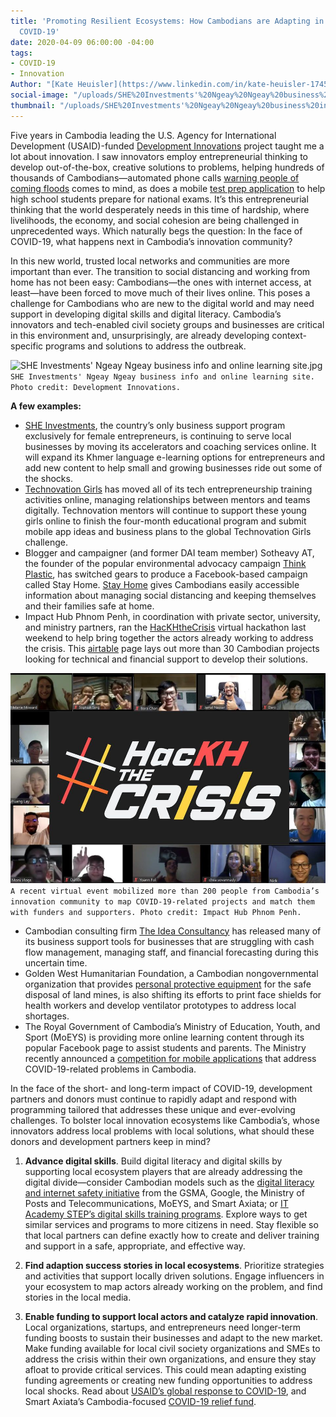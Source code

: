 ```yaml
---
title: 'Promoting Resilient Ecosystems: How Cambodians are Adapting in the Face of
  COVID-19'
date: 2020-04-09 06:00:00 -04:00
tags:
- COVID-19
- Innovation
Author: "[Kate Heuisler](https://www.linkedin.com/in/kate-heuisler-1745326/)"
social-image: "/uploads/SHE%20Investments'%20Ngeay%20Ngeay%20business%20info%20and%20online%20learning%20site.jpg"
thumbnail: "/uploads/SHE%20Investments'%20Ngeay%20Ngeay%20business%20info%20and%20online%20learning%20site.jpg"
---
```


Five years in Cambodia leading the U.S. Agency for International Development (USAID)-funded [Development Innovations](https://www.dai.com/our-work/projects/cambodia-development-innovations) project taught me a lot about innovation. I saw innovators employ entrepreneurial thinking to develop out-of-the-box, creative solutions to problems, helping hundreds of thousands of Cambodians—automated phone calls [warning people of coming floods](https://www.development-innovations.org/blog/the-tech-mermaid-alert/) comes to mind, as does a mobile [test prep application](https://www.edemy.org/#tesdopi) to help high school students prepare for national exams. It’s this entrepreneurial thinking that the world desperately needs in this time of hardship, where livelihoods, the economy, and social cohesion are being challenged in unprecedented ways. Which naturally begs the question: In the face of COVID-19, what happens next in Cambodia’s innovation community?

<!--more-->

In this new world, trusted local networks and communities are more important than ever. The transition to social distancing and working from home has not been easy: Cambodians—the ones with internet access, at least—have been forced to move much of their lives online. This poses a challenge for Cambodians who are new to the digital world and may need support in developing digital skills and digital literacy. Cambodia’s innovators and tech-enabled civil society groups and businesses are critical in this environment and, unsurprisingly, are already developing context-specific programs and solutions to address the outbreak.

![SHE Investments' Ngeay Ngeay business info and online learning site.jpg](/uploads/SHE%20Investments'%20Ngeay%20Ngeay%20business%20info%20and%20online%20learning%20site.jpg)`SHE Investments' Ngeay Ngeay business info and online learning site. Photo credit: Development Innovations.`

**A few examples:**

* [SHE Investments](https://www.sheinvestments.com/), the country’s only business support program exclusively for female entrepreneurs, is continuing to serve local businesses by moving its accelerators and coaching services online. It will expand its Khmer language e-learning options for entrepreneurs and add new content to help small and growing businesses ride out some of the shocks.
* [Technovation Girls](http://technovationcambodia.com/) has moved all of its tech entrepreneurship training activities online, managing relationships between mentors and teams digitally. Technovation mentors will continue to support these young girls online to finish the four-month educational program and submit mobile app ideas and business plans to the global Technovation Girls challenge.
* Blogger and campaigner (and former DAI team member) Sotheavy AT, the founder of the popular environmental advocacy campaign [Think Plastic](https://www.facebook.com/ThinkPlasticNow), has switched gears to produce a Facebook-based campaign called Stay Home. [Stay Home](https://www.facebook.com/stayhome11/) gives Cambodians easily accessible information about managing social distancing and keeping themselves and their families safe at home.
* Impact Hub Phnom Penh, in coordination with private sector, university, and ministry partners, ran the [HacKHtheCrisis](http://geeksincambodia.com/more-than-35-solutions-to-fight-covid-19-in-cambodia-found-at-hackhthecrisis/) virtual hackathon last weekend to help bring together the actors already working to address the crisis. This [airtable](https://airtable.com/shrfFRp1yD7mVq1CQ/tbl7cKMi1NsjBTnQD/viwRR5Vamfvq3zK9Y?blocks=hide) page lays out more than 30 Cambodian projects looking for technical and financial support to develop their solutions.

![Impact Hub HacKHthecrisis.jpg](/uploads/Impact%20Hub%20HacKHthecrisis.jpg)`A recent virtual event mobilized more than 200 people from Cambodia’s innovation community to map COVID-19-related projects and match them with funders and supporters. Photo credit: Impact Hub Phnom Penh.`

* Cambodian consulting firm [The Idea Consultancy](https://www.theideaconsultants.co/blog/howtomanageyourcashduringcovid19smallbusiness) has released many of its business support tools for businesses that are struggling with cash flow management, managing staff, and financial forecasting during this uncertain time.
* Golden West Humanitarian Foundation, a Cambodian nongovernmental organization that provides [personal protective equipment](https://cambodianess.com/article/ngo-to-create-medical-face-shields-for-cambodian-healthcare-workers) for the safe disposal of land mines, is also shifting its efforts to print face shields for health workers and develop ventilator prototypes to address local shortages.
* The Royal Government of Cambodia’s Ministry of Education, Youth, and Sport (MoEYS) is providing more online learning content through its popular Facebook page to assist students and parents. The Ministry recently announced a [competition for mobile applications](http://www.moeys.gov.kh/index.php/en/minister-page/3579.html#.Xo4LA4hKhPZ) that address COVID-19-related problems in Cambodia.

In the face of the short- and long-term impact of COVID-19, development partners and donors must continue to rapidly adapt and respond with programming tailored that addresses these unique and ever-evolving challenges. To bolster local innovation ecosystems like Cambodia’s, whose innovators address local problems with local solutions, what should these donors and development partners keep in mind?

1. **Advance digital skills**. Build digital literacy and digital skills by supporting local ecosystem players that are already addressing the digital divide—consider Cambodian models such as the [digital literacy and internet safety initiative](https://www.smart.com.kh/cambodias-digital-literacy-and-internet-safety-pilot-program-concludes/) from the GSMA, Google, the Ministry of Posts and Telecommunications, MoEYS, and Smart Axiata; or [IT Academy STEP’s digital skills training programs](https://cambodia.itstep.org/about-academy/). Explore ways to get similar services and programs to more citizens in need. Stay flexible so that local partners can define exactly how to create and deliver training and support in a safe, appropriate, and effective way.

2. **Find adaption success stories in local ecosystems**. Prioritize strategies and activities that support locally driven solutions. Engage influencers in your ecosystem to map actors already working on the problem, and find stories in the local media.

3. **Enable funding to support local actors and catalyze rapid innovation**. Local organizations, startups, and entrepreneurs need longer-term funding boosts to sustain their businesses and adapt to the new market. Make funding available for local civil society organizations and SMEs to address the crisis within their own organizations, and ensure they stay afloat to provide critical services. This could mean adapting existing funding agreements or creating new funding opportunities to address local shocks.  Read about [USAID’s global response to COVID-19](https://www.usaid.gov/coronavirus/funding-requests-unsolicited-proposals), and Smart Axiata’s Cambodia-focused [COVID-19 relief fund](https://www.smart.com.kh/smart-axiata-announces-1-million-usd-covid-19-relief-fund/).